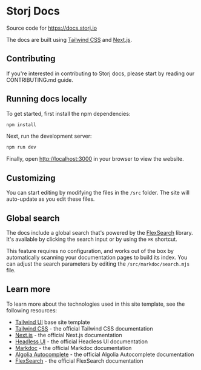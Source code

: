 # Storj Docs

Source code for <https://docs.storj.io>

The docs are built using [Tailwind CSS](https://tailwindcss.com) and [Next.js](https://nextjs.org).

## Contributing

If you're interested in contributing to Storj docs, please start by reading our CONTRIBUTING.md guide.

## Running docs locally

To get started, first install the npm dependencies:

```bash
npm install
```

Next, run the development server:

```bash
npm run dev
```

Finally, open <http://localhost:3000> in your browser to view the website.

## Customizing

You can start editing by modifying the files in the `/src` folder. The site will auto-update as you edit these files.

## Global search

The docs include a global search that's powered by the [FlexSearch](https://github.com/nextapps-de/flexsearch) library. It's available by clicking the search input or by using the `⌘K` shortcut.

This feature requires no configuration, and works out of the box by automatically scanning your documentation pages to build its index. You can adjust the search parameters by editing the `/src/markdoc/search.mjs` file.

## Learn more

To learn more about the technologies used in this site template, see the following resources:

- [Tailwind UI](https://tailwindui.com) base site template
- [Tailwind CSS](https://tailwindcss.com/docs) - the official Tailwind CSS documentation
- [Next.js](https://nextjs.org/docs) - the official Next.js documentation
- [Headless UI](https://headlessui.dev) - the official Headless UI documentation
- [Markdoc](https://markdoc.io) - the official Markdoc documentation
- [Algolia Autocomplete](https://www.algolia.com/doc/ui-libraries/autocomplete/introduction/what-is-autocomplete/) - the official Algolia Autocomplete documentation
- [FlexSearch](https://github.com/nextapps-de/flexsearch) - the official FlexSearch documentation
